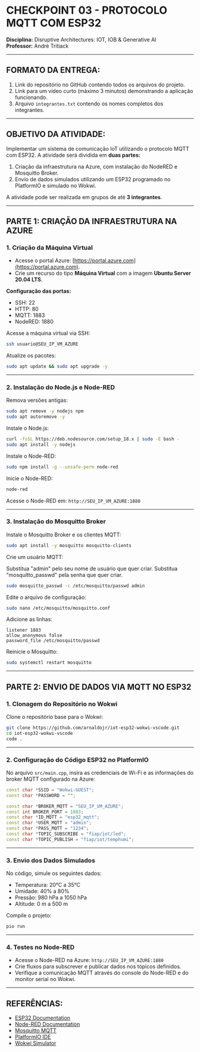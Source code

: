 # CHECKPOINT 03 - PROTOCOLO MQTT COM ESP32
**Disciplina:** Disruptive Architectures: IOT, IOB & Generative AI  
**Professor:** André Tritiack

---

## FORMATO DA ENTREGA:

1. Link do repositório no GitHub contendo todos os arquivos do projeto.
2. Link para um vídeo curto (máximo 3 minutos) demonstrando a aplicação funcionando.
3. Arquivo `integrantes.txt` contendo os nomes completos dos integrantes.

---

## OBJETIVO DA ATIVIDADE:

Implementar um sistema de comunicação IoT utilizando o protocolo MQTT com ESP32. A atividade será dividida em **duas partes:**

1. Criação da infraestrutura na Azure, com instalação do NodeRED e Mosquitto Broker.
2. Envio de dados simulados utilizando um ESP32 programado no PlatformIO e simulado no Wokwi.

A atividade pode ser realizada em grupos de até **3 integrantes**.

---

## PARTE 1: CRIAÇÃO DA INFRAESTRUTURA NA AZURE

### 1. Criação da Máquina Virtual
- Acesse o portal Azure: [https://portal.azure.com](https://portal.azure.com).
- Crie um recurso do tipo **Máquina Virtual** com a imagem **Ubuntu Server 20.04 LTS**.

**Configuração das portas:**
- SSH: 22
- HTTP: 80
- MQTT: 1883
- NodeRED: 1880

Acesse a máquina virtual via SSH:

```bash
ssh usuario@SEU_IP_VM_AZURE
```

Atualize os pacotes:

```bash
sudo apt update && sudo apt upgrade -y
```

---

### 2. Instalação do Node.js e Node-RED

Remova versões antigas:

```bash
sudo apt remove -y nodejs npm
sudo apt autoremove -y
```

Instale o Node.js:

```bash
curl -fsSL https://deb.nodesource.com/setup_18.x | sudo -E bash -
sudo apt install -y nodejs
```

Instale o Node-RED:

```bash
sudo npm install -g --unsafe-perm node-red
```

Inicie o Node-RED:

```bash
node-red
```

Acesse o Node-RED em: `http://SEU_IP_VM_AZURE:1880`

---

### 3. Instalação do Mosquitto Broker

Instale o Mosquitto Broker e os clientes MQTT:

```bash
sudo apt install -y mosquitto mosquitto-clients
```

Crie um usuário MQTT:

Substitua "admin" pelo seu nome de usuário que quer criar.
Substitua "mosquitto_passwd" pela senha que quer criar.

```bash
sudo mosquitto_passwd -c /etc/mosquitto/passwd admin
```

Edite o arquivo de configuração:

```bash
sudo nano /etc/mosquitto/mosquitto.conf
```

Adicione as linhas:

```plaintext
listener 1883
allow_anonymous false
password_file /etc/mosquitto/passwd
```

Reinicie o Mosquitto:

```bash
sudo systemctl restart mosquitto
```

---

## PARTE 2: ENVIO DE DADOS VIA MQTT NO ESP32

### 1. Clonagem do Repositório no Wokwi

Clone o repositório base para o Wokwi:

```bash
git clone https://github.com/arnaldojr/iot-esp32-wokwi-vscode.git
cd iot-esp32-wokwi-vscode
code .
```

---

### 2. Configuração do Código ESP32 no PlatformIO

No arquivo `src/main.cpp`, insira as credenciais de Wi-Fi e as informações do broker MQTT configurado na Azure:

```cpp
const char *SSID = "Wokwi-GUEST";
const char *PASSWORD = "";

const char *BROKER_MQTT = "SEU_IP_VM_AZURE";
const int BROKER_PORT = 1883;
const char *ID_MQTT = "esp32_mqtt";
const char *USER_MQTT = "admin";
const char *PASS_MQTT = "1234";
const char *TOPIC_SUBSCRIBE = "fiap/iot/led";
const char *TOPIC_PUBLISH = "fiap/iot/temphumi";
```

---

### 3. Envio dos Dados Simulados

No código, simule os seguintes dados:
- Temperatura: 20°C a 35°C
- Umidade: 40% a 80%
- Pressão: 980 hPa a 1050 hPa
- Altitude: 0 m a 500 m

Compile o projeto:

```bash
pio run
```

---

### 4. Testes no Node-RED

- Acesse o Node-RED na Azure: `http://SEU_IP_VM_AZURE:1880`
- Crie fluxos para subscrever e publicar dados nos tópicos definidos.
- Verifique a comunicação MQTT através do console do Node-RED e do monitor serial no Wokwi.

---

## REFERÊNCIAS:
- [ESP32 Documentation](https://docs.espressif.com/projects/esp-idf/en/latest/esp32/)
- [Node-RED Documentation](https://nodered.org/docs/)
- [Mosquitto MQTT](https://mosquitto.org/documentation/)
- [PlatformIO IDE](https://platformio.org/)
- [Wokwi Simulator](https://wokwi.com/)
